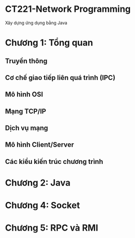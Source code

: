 # CT221-Network Programming
Xây dựng ứng dụng bằng Java

# Chương 1: Tổng quan
## Truyền thông 
## Cơ chế giao tiếp liên quá trình (IPC)
## Mô hình OSI
## Mạng TCP/IP
## Dịch vụ mạng
## Mô hình Client/Server
## Các kiểu kiến trúc chương trình

# Chương 2: Java
# Chương 4: Socket
# Chương 5: RPC và RMI
